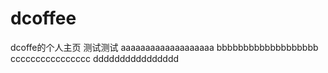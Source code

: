 # dcoffee
dcoffe的个人主页
测试测试
aaaaaaaaaaaaaaaaaaa
bbbbbbbbbbbbbbbbbbb
cccccccccccccccc
dddddddddddddddd
